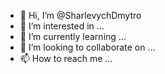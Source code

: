 - 👋 Hi, I’m @SharlevychDmytro
- 👀 I’m interested in ...
- 🌱 I’m currently learning ...
- 💞️ I’m looking to collaborate on ...
- 📫 How to reach me ...

<!---
SharlevychDmytro/SharlevychDmytro is a ✨ special ✨ repository because its `README.md` (this file) appears on your GitHub profile.
You can click the Preview link to take a look at your changes.
--->
